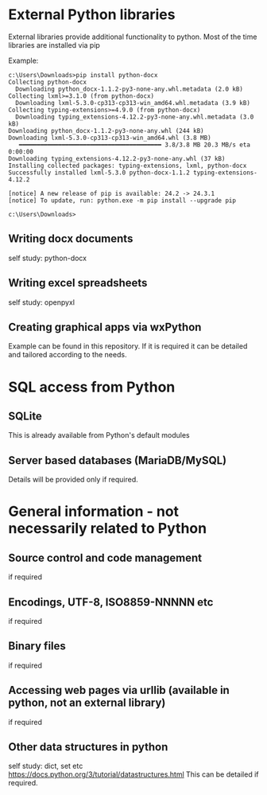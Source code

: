 # External Python libraries

External libraries provide additional functionality to python. Most of the time libraries are installed via pip

Example:
```
c:\Users\Downloads>pip install python-docx
Collecting python-docx
  Downloading python_docx-1.1.2-py3-none-any.whl.metadata (2.0 kB)
Collecting lxml>=3.1.0 (from python-docx)
  Downloading lxml-5.3.0-cp313-cp313-win_amd64.whl.metadata (3.9 kB)
Collecting typing-extensions>=4.9.0 (from python-docx)
  Downloading typing_extensions-4.12.2-py3-none-any.whl.metadata (3.0 kB)
Downloading python_docx-1.1.2-py3-none-any.whl (244 kB)
Downloading lxml-5.3.0-cp313-cp313-win_amd64.whl (3.8 MB)
   ━━━━━━━━━━━━━━━━━━━━━━━━━━━━━━━━━━━━━━━━ 3.8/3.8 MB 20.3 MB/s eta 0:00:00
Downloading typing_extensions-4.12.2-py3-none-any.whl (37 kB)
Installing collected packages: typing-extensions, lxml, python-docx
Successfully installed lxml-5.3.0 python-docx-1.1.2 typing-extensions-4.12.2

[notice] A new release of pip is available: 24.2 -> 24.3.1
[notice] To update, run: python.exe -m pip install --upgrade pip

c:\Users\Downloads>
```

## Writing docx documents

self study: python-docx

## Writing excel spreadsheets

self study: openpyxl

## Creating graphical apps via wxPython

Example can be found in this repository. If it is required it can be detailed and tailored according to the needs.

# SQL access from Python

## SQLite 
This is already available from Python's default modules

## Server based databases (MariaDB/MySQL)
Details will be provided only if required.

# General information - not necessarily related to Python

## Source control and code management
if required
## Encodings, UTF-8, ISO8859-NNNNN etc
if required
## Binary files
if required
## Accessing web pages via urllib (available in python, not an external library)
if required
## Other data structures in python
self study: dict, set etc https://docs.python.org/3/tutorial/datastructures.html
This can be detailed if required.
